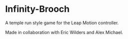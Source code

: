 # Infinity-Brooch
A temple run style game for the Leap Motion controller.

Made in collaboration with Eric Wilders and Alex Michael.
